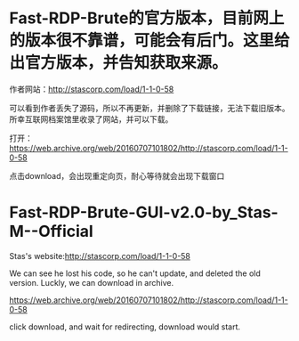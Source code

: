 # Fast-RDP-Brute的官方版本，目前网上的版本很不靠谱，可能会有后门。这里给出官方版本，并告知获取来源。

作者网站：http://stascorp.com/load/1-1-0-58

可以看到作者丢失了源码，所以不再更新，并删除了下载链接，无法下载旧版本。
所幸互联网档案馆里收录了网站，并可以下载。

打开：https://web.archive.org/web/20160707101802/http://stascorp.com/load/1-1-0-58

点击download，会出现重定向页，耐心等待就会出现下载窗口


# Fast-RDP-Brute-GUI-v2.0-by_Stas-M--Official
Stas's website:http://stascorp.com/load/1-1-0-58

We can see he lost his code, so he can't update, and deleted the old version.
Luckly, we can download in archive.

https://web.archive.org/web/20160707101802/http://stascorp.com/load/1-1-0-58

click download, and wait for redirecting, download would start.
